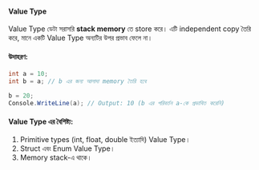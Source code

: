 #### **Value Type**

Value Type ডেটা সরাসরি **stack memory** তে store করে। এটি independent copy তৈরি করে, মানে একটি Value Type অন্যটির উপর প্রভাব ফেলে না।

#### **উদাহরণ:**

```cs 
int a = 10;  
int b = a; // b এর জন্য আলাদা memory তৈরি হবে  

b = 20;  
Console.WriteLine(a); // Output: 10 (b এর পরিবর্তন a-কে প্রভাবিত করেনি)

```

#### **Value Type এর বৈশিষ্ট্য:**

1. Primitive types (int, float, double ইত্যাদি) Value Type।
2. Struct এবং Enum Value Type।
3. Memory stack-এ থাকে।